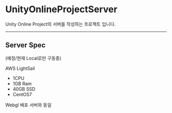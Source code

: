 # UnityOnlineProjectServer

Unity Online Project의 서버를 작성하는 프로젝트 입니다.

---
## Server Spec

(예정/현재 Local로만 구동중)

AWS LightSail
- 1CPU
- 1GB Ram
- 40GB SSD
- CentOS7

Webgl 배포 서버와 동일
